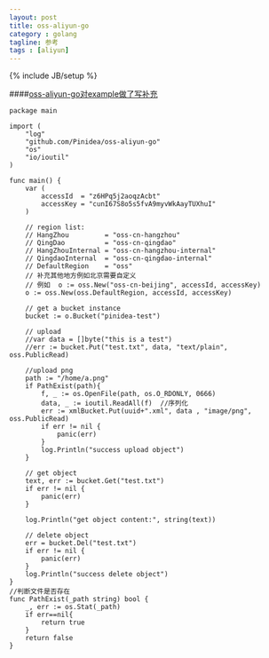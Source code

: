 ```yaml
---
layout: post
title: oss-aliyun-go
category : golang
tagline: 参考
tags : [aliyun]
---
```

{% include JB/setup %}

<!--{% include themes/custom-settings/time.html %}-->

####[oss-aliyun-go对example做了写补充](https://github.com/PinIdea/oss-aliyun-go)

    package main

    import (
        "log"
        "github.com/Pinidea/oss-aliyun-go"
        "os"
        "io/ioutil"
    )

    func main() {
        var (
            accessId  = "z6HPq5j2aoqzAcbt"
            accessKey = "cunI67S8o5s5fvA9myvWkAayTUXhuI"
        )

        // region list:
        // HangZhou         = "oss-cn-hangzhou"
        // QingDao          = "oss-cn-qingdao"
        // HangZhouInternal = "oss-cn-hangzhou-internal"
        // QingdaoInternal  = "oss-cn-qingdao-internal"
        // DefaultRegion    = "oss"
        // 补充其他地方例如北京需要自定义
        // 例如  o := oss.New("oss-cn-beijing", accessId, accessKey)
        o := oss.New(oss.DefaultRegion, accessId, accessKey)

        // get a bucket instance
        bucket := o.Bucket("pinidea-test")

        // upload
        //var data = []byte("this is a test")
        //err := bucket.Put("test.txt", data, "text/plain", oss.PublicRead)

        //upload png
        path := "/home/a.png"
        if PathExist(path){
            f, _ := os.OpenFile(path, os.O_RDONLY, 0666)
            data, _ := ioutil.ReadAll(f)  //序列化
            err := xmlBucket.Put(uuid+".xml", data , "image/png", oss.PublicRead)
            if err != nil {
                panic(err)
            }
            log.Println("success upload object")
        }

        // get object
        text, err := bucket.Get("test.txt")
        if err != nil {
            panic(err)
        }

        log.Println("get object content:", string(text))

        // delete object
        err = bucket.Del("test.txt")
        if err != nil {
            panic(err)
        }
        log.Println("success delete object")
    }
    //判断文件是否存在
    func PathExist(_path string) bool {
    	_, err := os.Stat(_path)
    	if err==nil{
    		return true
    	}
    	return false
    }